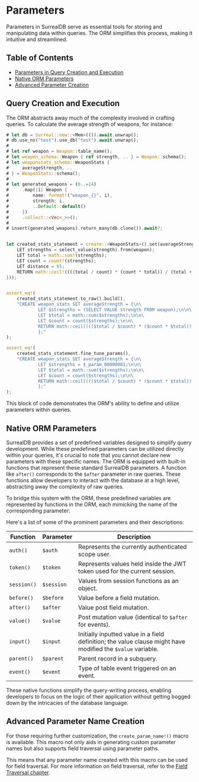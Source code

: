 # Parameters

Parameters in SurrealDB serve as essential tools for storing and manipulating
data within queries. The ORM simplifies this process, making it intuitive and
streamlined.

## Table of Contents

- [Parameters in Query Creation and Execution](#query-creation-and-execution)
- [Native ORM Parameters](#native-orm-parameters)
- [Advanced Parameter Creation](#advanced-parameter-creation)

## Query Creation and Execution

The ORM abstracts away much of the complexity involved in crafting queries. To
calculate the average strength of weapons, for instance:

```rust
# let db = Surreal::new::<Mem>(()).await.unwrap();
# db.use_ns("test").use_db("test").await.unwrap();
# 
# let ref weapon = Weapon::table_name();
# let weapon_schema::Weapon { ref strength, .. } = Weapon::schema();
# let weaponstats_schema::WeaponStats {
#     averageStrength, ..
# } = WeaponStats::schema();
# 
# let generated_weapons = (0..=14)
#     .map(|i| Weapon {
#         name: format!("weapon_{}", i),
#         strength: i,
#         ..Default::default()
#     })
#     .collect::<Vec<_>>();
# 
# insert(generated_weapons).return_many(db.clone()).await?;


let created_stats_statement = create::<WeaponStats>().set(averageStrength.equal_to(block! {
    LET strengths = select_value(strength).from(weapon);
    LET total = math::sum!(strengths);
    LET count = count!(strengths);
    LET distance = 65;
    RETURN math::ceil!((((total / count) * (count * total)) / (total + 4)) * 100);
}));


assert_eq!(
    created_stats_statement.to_raw().build(),
    "CREATE weapon_stats SET averageStrength = {\n\
            LET $strengths = (SELECT VALUE strength FROM weapon);\n\n\
            LET $total = math::sum($strengths);\n\n\
            LET $count = count($strengths);\n\n\
            RETURN math::ceil(((($total / $count) * ($count * $total)) / ($total + 4)) * 100);\n\
            };"
);

assert_eq!(
    created_stats_statement.fine_tune_params(),
    "CREATE weapon_stats SET averageStrength = {\n\
            LET $strengths = $_param_00000001;\n\n\
            LET $total = math::sum($strengths);\n\n\
            LET $count = count($strengths);\n\n\
            RETURN math::ceil(((($total / $count) * ($count * $total)) / ($total + $_param_00000002)) * $_param_00000003);\n\
            };"
);
```

This block of code demonstrates the ORM's ability to define and utilize
parameters within queries.

## Native ORM Parameters

SurrealDB provides a set of predefined variables designed to simplify query
development. While these predefined parameters can be utilized directly within
your queries, it's crucial to note that you cannot declare new parameters with
these specific names. The ORM is equipped with built-in functions that represent
these standard SurrealDB parameters. A function like `after()` corresponds to
the `$after` parameter in raw queries. These functions allow developers to
interact with the database at a high level, abstracting away the complexity of
raw queries.

To bridge this system with the ORM, these predefined variables are represented
by functions in the ORM, each mimicking the name of the corresponding parameter:

Here's a list of some of the prominent parameters and their descriptions:

| Function    | Parameter  | Description                                                                                                 |
| ----------- | ---------- | ----------------------------------------------------------------------------------------------------------- |
| `auth()`    | `$auth`    | Represents the currently authenticated scope user.                                                          |
| `token()`   | `$token`   | Represents values held inside the JWT token used for the current session.                                   |
| `session()` | `$session` | Values from session functions as an object.                                                                 |
| `before()`  | `$before`  | Value before a field mutation.                                                                              |
| `after()`   | `$after`   | Value post field mutation.                                                                                  |
| `value()`   | `$value`   | Post mutation value (identical to `$after` for events).                                                     |
| `input()`   | `$input`   | Initially inputted value in a field definition; the value clause might have modified the `$value` variable. |
| `parent()`  | `$parent`  | Parent record in a subquery.                                                                                |
| `event()`   | `$event`   | Type of table event triggered on an event.                                                                  |

These native functions simplify the query-writing process, enabling developers
to focus on the logic of their application without getting bogged down by the
intricacies of the database language.

## Advanced Parameter Name Creation

For those requiring further customization, the `create_param_name!()` macro is
available. This macro not only aids in generating custom parameter names but
also supports field traversal using parameter paths.

This means that any parameter name created with this macro can be used for field
traversal. For more information on field traversal, refer to the
[Field Traversal chapter](./concepts/field_traversal.md).

